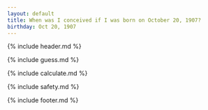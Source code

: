 ```yaml
---
layout: default
title: When was I conceived if I was born on October 20, 1907?
birthday: Oct 20, 1907
---
```


{% include header.md %}

{% include guess.md %}

{% include calculate.md %}

{% include safety.md %}

{% include footer.md %}



